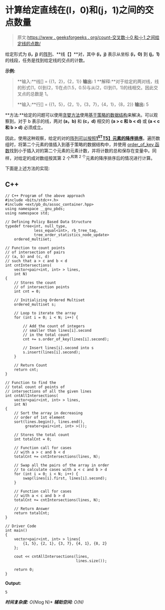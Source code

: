 # 计算给定直线在(I，0)和(j，1)之间的交点数量

> 原文:[https://www . geeksforgeeks . org/count-交叉数-i-0 和-j-1 之间给定线的点数/](https://www.geeksforgeeks.org/count-number-of-intersections-points-for-given-lines-between-i-0-and-j-1/)

给定形式为 **(i，j)** 的[阵列](https://www.geeksforgeeks.org/introduction-to-arrays/)、**线【】**对，其中 **(i，j)** 表示从坐标 **(i，0)** 到 **(j，1)** 的线段，任务是找到给定线的交点的计数。

**示例:**

> **输入:**线[] = {{1，2}，{2，1}}
> **输出:** 1
> **解释:**对于给定的两对线，线的形式(1，0)到(2，1)在点(1.5，0.5)与从(2，0)到(1，1)的线相交。因此交叉点的总数是 1。
> 
> **输入:**行[] = {{1，5}，{2，1}，{3，7}，{4，1}，{8，2}}
> **输出:** 5

**方法:**给定的问题可以使用[贪婪方法](https://www.geeksforgeeks.org/greedy-algorithms/)使用[基于策略的数据结构](https://www.geeksforgeeks.org/policy-based-data-structures-g/)来解决。可以观察到，对于 b 表示的线，两对 **(a，b)** 和 **(c，d)** 相交的 **(a > c 和 b < d)** 或 **(a < c 和 b > d)** 必须成立。

因此，使用这种观察，给定的对的[阵列可以按照**1<sup>ST</sup>T5】元素的降序排序**](https://www.geeksforgeeks.org/sorting-vector-of-pairs-in-c-set-1-sort-by-first-and-second/)。遍历数组时，将第二个元素的值插入到基于策略的数据结构中，并使用 [order_of_key 函数](https://www.geeksforgeeks.org/ordered-set-gnu-c-pbds/)找到小于插入对的第二个元素的元素计数，并将计数的总和保存在变量中。同样，对给定的成对数组按其第 2 个<sup>和第 2 个</sup>元素的降序排序后的情况进行计算。

下面是上述方法的实现:

## C++

```
// C++ Program of the above approach
#include <bits/stdc++.h>
#include <ext/pb_ds/assoc_container.hpp>
using namespace __gnu_pbds;
using namespace std;

// Defining Policy Based Data Structure
typedef tree<int, null_type,
             less_equal<int>, rb_tree_tag,
             tree_order_statistics_node_update>
    ordered_multiset;

// Function to count points
// of intersection of pairs
// (a, b) and (c, d)
// such that a > c and b < d
int cntIntersections(
    vector<pair<int, int> > lines,
    int N)
{
    // Stores the count
    // of intersection points
    int cnt = 0;

    // Initializing Ordered Multiset
    ordered_multiset s;

    // Loop to iterate the array
    for (int i = 0; i < N; i++) {

        // Add the count of integers
        // smaller than lines[i].second
        // in the total count
        cnt += s.order_of_key(lines[i].second);

        // Insert lines[i].second into s
        s.insert(lines[i].second);
    }

    // Return Count
    return cnt;
}

// Function to find the
// total count of points of
// intersections of all the given lines
int cntAllIntersections(
    vector<pair<int, int> > lines,
    int N)
{
    // Sort the array in decreasing
    // order of 1st element
    sort(lines.begin(), lines.end(),
         greater<pair<int, int> >());

    // Stores the total count
    int totalCnt = 0;

    // Function call for cases
    // with a > c and b < d
    totalCnt += cntIntersections(lines, N);

    // Swap all the pairs of the array in order
    // to calculate cases with a < c and b > d
    for (int i = 0; i < N; i++) {
        swap(lines[i].first, lines[i].second);
    }

    // Function call for cases
    // with a < c and b > d
    totalCnt += cntIntersections(lines, N);

    // Return Answer
    return totalCnt;
}

// Driver Code
int main()
{
    vector<pair<int, int> > lines{
        {1, 5}, {2, 1}, {3, 7}, {4, 1}, {8, 2}
    };

    cout << cntAllIntersections(lines,
                                lines.size());

    return 0;
}
```

**Output:** 

```
5
```

***时间复杂度:** O(N*log N)*
***辅助空间:** O(N)*